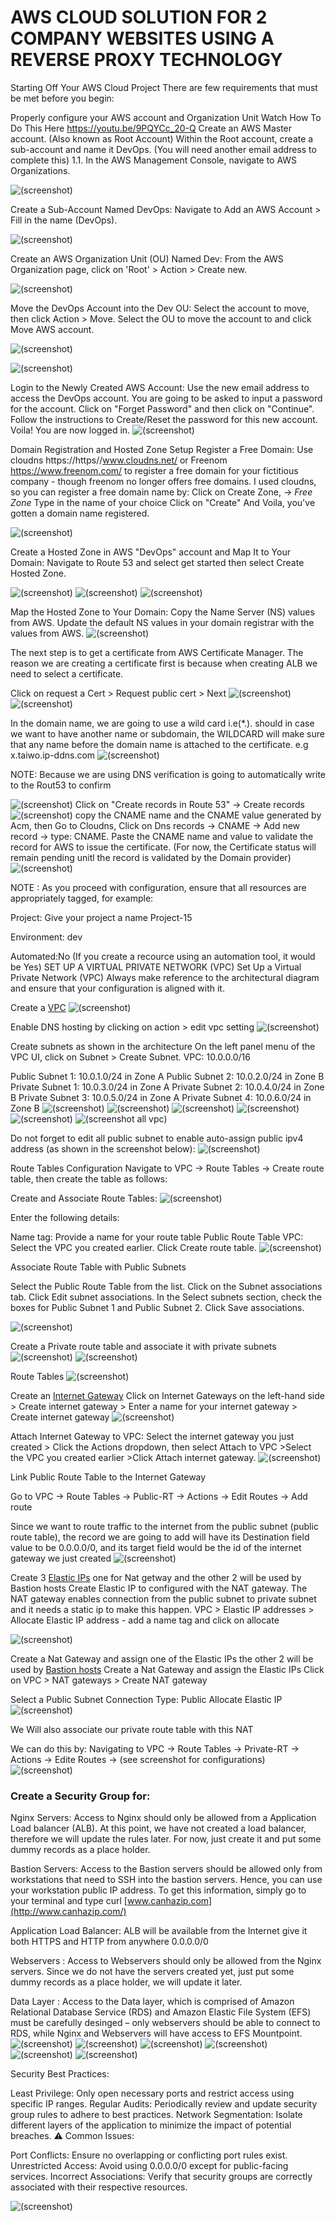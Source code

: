 # AWS CLOUD SOLUTION FOR 2 COMPANY WEBSITES USING A REVERSE PROXY TECHNOLOGY
Starting Off Your AWS Cloud Project
There are few requirements that must be met before you begin:

Properly configure your AWS account and Organization Unit Watch How To Do This Here https://youtu.be/9PQYCc_20-Q 
Create an AWS Master account. (Also known as Root Account)
Within the Root account, create a sub-account and name it DevOps. (You will need another email address to complete this) 1.1. In the AWS Management Console, navigate to AWS Organizations.

![(screenshot)](https://github.com/Prince-Tee/AWS_CloudSolutionFor2CompanyWebsites/blob/main/Sreenshots%20from%20my%20local%20env/create%20an%20aws%20organization%20account.PNG)

Create a Sub-Account Named DevOps:
Navigate to Add an AWS Account > Fill in the name (DevOps).

![(screenshot)](https://github.com/Prince-Tee/AWS_CloudSolutionFor2CompanyWebsites/blob/main/Sreenshots%20from%20my%20local%20env/creating%20an%20aws%20account.PNG)

Create an AWS Organization Unit (OU) Named Dev:
From the AWS Organization page, click on 'Root' > Action > Create new.

![(screenshot)](https://github.com/Prince-Tee/AWS_CloudSolutionFor2CompanyWebsites/blob/main/Sreenshots%20from%20my%20local%20env/create%20dev%20ou%20account%20in%20the%20root.PNG)

Move the DevOps Account into the Dev OU:
Select the account to move, then click Action > Move.
Select the OU to move the account to and click Move AWS account.

![(screenshot)](https://github.com/Prince-Tee/AWS_CloudSolutionFor2CompanyWebsites/blob/main/Sreenshots%20from%20my%20local%20env/move%20devops%20into%20dev.PNG)

![(screenshot)](https://github.com/Prince-Tee/AWS_CloudSolutionFor2CompanyWebsites/blob/main/Sreenshots%20from%20my%20local%20env/move%20devops%20into%20dev2.PNG)

Login to the Newly Created AWS Account:
Use the new email address to access the DevOps account.
You are going to be asked to input a password for the account.
Click on "Forget Password" and then click on "Continue".
Follow the instructions to Create/Reset the password for this new account. Voila! You are now logged in.
![(screenshot)](https://github.com/Prince-Tee/AWS_CloudSolutionFor2CompanyWebsites/blob/main/Sreenshots%20from%20my%20local%20env/logging%20in%20to%20the%20devops%20aws%20account.PNG)

Domain Registration and Hosted Zone Setup
Register a Free Domain:
Use cloudns https://https//www.cloudns.net/  or Freenom https://www.freenom.com/ to register a free domain for your fictitious company - though freenom no longer offers free domains.
I used cloudns, so you can register a free domain name by:
Click on Create Zone, -> _Free Zone_
Type in the name of your choice
Click on "Create"
And Voila, you've gotten a domain name registered.

![(screenshot)](https://github.com/Prince-Tee/AWS_CloudSolutionFor2CompanyWebsites/blob/main/Sreenshots%20from%20my%20local%20env/creating%20free%20dns%20name.PNG)

Create a Hosted Zone in AWS "DevOps" account and Map It to Your Domain:
Navigate to Route 53 and select get started then select Create Hosted Zone.

![(screenshot)](https://github.com/Prince-Tee/AWS_CloudSolutionFor2CompanyWebsites/blob/main/Sreenshots%20from%20my%20local%20env/createing%20hosted%20zone%20in%20devops%20account.PNG)
![(screenshot)](https://github.com/Prince-Tee/AWS_CloudSolutionFor2CompanyWebsites/blob/main/Sreenshots%20from%20my%20local%20env/creating%20hosted%20zone%202.PNG)
![(screenshot)](https://github.com/Prince-Tee/AWS_CloudSolutionFor2CompanyWebsites/blob/main/Sreenshots%20from%20my%20local%20env/creating%20hosted%20zone%203.PNG)

Map the Hosted Zone to Your Domain:
Copy the Name Server (NS) values from AWS.
Update the default NS values in your domain registrar with the values from AWS.
![(screenshot)](https://github.com/Prince-Tee/AWS_CloudSolutionFor2CompanyWebsites/blob/main/Sreenshots%20from%20my%20local%20env/updating%20the%20NS%20aws%20server%20on%20my%20cloudns.PNG)

The next step is to get a certificate from AWS Certificate Manager. The reason we are creating a certificate first is because when creating ALB we need to select a certificate.

Click on request a Cert > Request public cert > Next
![(screenshot)](https://github.com/Prince-Tee/AWS_CloudSolutionFor2CompanyWebsites/blob/main/Sreenshots%20from%20my%20local%20env/request%20a%20certificate%20on%20aws.PNG)
![(screenshot)](https://github.com/Prince-Tee/AWS_CloudSolutionFor2CompanyWebsites/blob/main/Sreenshots%20from%20my%20local%20env/request%20a%20certificate%20on%20aws2.PNG)

In the domain name, we are going to use a wild card i.e(*.). should in case we want to have another name or subdomain, the WILDCARD will make sure that any name before the domain name is attached to the certificate. e.g  x.taiwo.ip-ddns.com
![(screenshot)](https://github.com/Prince-Tee/AWS_CloudSolutionFor2CompanyWebsites/blob/main/Sreenshots%20from%20my%20local%20env/request%20a%20certificate%20on%20aws3.PNG)

NOTE: Because we are using DNS verification is going to automatically write to the Rout53 to confirm

![(screenshot)](https://github.com/Prince-Tee/AWS_CloudSolutionFor2CompanyWebsites/blob/main/Sreenshots%20from%20my%20local%20env/request%20a%20certificate%20on%20aws4.PNG)
Click on "Create records in Route 53" -> Create records
![(screenshot)](https://github.com/Prince-Tee/AWS_CloudSolutionFor2CompanyWebsites/blob/main/Sreenshots%20from%20my%20local%20env/create%20records%20for%20certificate.PNG)
copy the CNAME name and the CNAME value generated by Acm, then Go to Cloudns, Click on Dns records -> CNAME -> Add new record -> type: CNAME. Paste the CNAME name and value to validate the record for AWS to issue the certificate. (For now, the Certificate status will remain pending unitl the record is validated by the Domain provider)
![(screenshot)](https://github.com/Prince-Tee/AWS_CloudSolutionFor2CompanyWebsites/blob/main/Sreenshots%20from%20my%20local%20env/adding%20our%20aws%20cname%20value%20and%20name%20on%20cloudns.PNG)

NOTE : As you proceed with configuration, ensure that all resources are appropriately tagged, for example:

Project: Give your project a name Project-15

Environment: dev

Automated:No (If you create a recource using an automation tool, it would be Yes)
SET UP A VIRTUAL PRIVATE NETWORK (VPC)
Set Up a Virtual Private Network (VPC) Always make reference to the architectural diagram and ensure that your configuration is aligned with it.

Create a [VPC](https://docs.aws.amazon.com/vpc/latest/userguide/what-is-amazon-vpc.html)
![(screenshot)](https://github.com/Prince-Tee/AWS_CloudSolutionFor2CompanyWebsites/blob/main/Sreenshots%20from%20my%20local%20env/create%20vpc.PNG)

Enable DNS hosting by clicking on action > edit vpc setting
![(screenshot)](https://github.com/Prince-Tee/AWS_CloudSolutionFor2CompanyWebsites/blob/main/Sreenshots%20from%20my%20local%20env/enable%20dns%20setting.PNG)

Create subnets as shown in the architecture On the left panel menu of the VPC UI, click on Subnet > Create Subnet.
VPC: 10.0.0.0/16

Public Subnet 1: 10.0.1.0/24 in Zone A
Public Subnet 2: 10.0.2.0/24 in Zone B
Private Subnet 1: 10.0.3.0/24 in Zone A
Private Subnet 2: 10.0.4.0/24 in Zone B
Private Subnet 3: 10.0.5.0/24 in Zone A
Private Subnet 4: 10.0.6.0/24 in Zone B
![(screenshot)](https://github.com/Prince-Tee/AWS_CloudSolutionFor2CompanyWebsites/blob/main/Sreenshots%20from%20my%20local%20env/creating%20subnet1.PNG)
![(screenshot)](https://github.com/Prince-Tee/AWS_CloudSolutionFor2CompanyWebsites/blob/main/Sreenshots%20from%20my%20local%20env/creating%20subnet2.PNG)
![(screenshot)](https://github.com/Prince-Tee/AWS_CloudSolutionFor2CompanyWebsites/blob/main/Sreenshots%20from%20my%20local%20env/creating%20subnet3.PNG)
![(screenshot)](https://github.com/Prince-Tee/AWS_CloudSolutionFor2CompanyWebsites/blob/main/Sreenshots%20from%20my%20local%20env/creating%20subnet4.PNG)
![(screenshot)](https://github.com/Prince-Tee/AWS_CloudSolutionFor2CompanyWebsites/blob/main/Sreenshots%20from%20my%20local%20env/creating%20subnet5.PNG)
![(screenshot all vpc)](https://github.com/Prince-Tee/AWS_CloudSolutionFor2CompanyWebsites/blob/main/Sreenshots%20from%20my%20local%20env/all%20subnet%20for%20vpc1%20created.PNG)

Do not forget to edit all public subnet to enable auto-assign public ipv4 address (as shown in the screenshot below):
![(screenshot)](https://github.com/Prince-Tee/AWS_CloudSolutionFor2CompanyWebsites/blob/main/Sreenshots%20from%20my%20local%20env/enable%20auto%20assign%20ipv4%20on%20all%20subnet.PNG)

Route Tables Configuration
Navigate to VPC -> Route Tables -> Create route table, then create the table as follows:

Create and Associate Route Tables:
![(screenshot)](https://github.com/Prince-Tee/AWS_CloudSolutionFor2CompanyWebsites/blob/main/Sreenshots%20from%20my%20local%20env/navigate%20to%20route%20tables.PNG)

Enter the following details:

Name tag: Provide a name for your route table Public Route Table
VPC: Select the VPC you created earlier.
Click Create route table.
![(screenshot)](https://github.com/Prince-Tee/AWS_CloudSolutionFor2CompanyWebsites/blob/main/Sreenshots%20from%20my%20local%20env/creating%20route%20table%20for%20public%20subnets.PNG)

Associate Route Table with Public Subnets

Select the Public Route Table from the list.
Click on the Subnet associations tab.
Click Edit subnet associations.
In the Select subnets section, check the boxes for Public Subnet 1 and Public Subnet 2.
Click Save associations.

![(screenshot)](https://github.com/Prince-Tee/AWS_CloudSolutionFor2CompanyWebsites/blob/main/Sreenshots%20from%20my%20local%20env/associating%20our%20public%20subnet%20to%20route%20table.PNG)

Create a Private route table and associate it with private subnets
![(screenshot)](https://github.com/Prince-Tee/AWS_CloudSolutionFor2CompanyWebsites/blob/main/Sreenshots%20from%20my%20local%20env/creating%20private%20route%20table.PNG)
![(screenshot)](https://github.com/Prince-Tee/AWS_CloudSolutionFor2CompanyWebsites/blob/main/Sreenshots%20from%20my%20local%20env/associating%20our%20private%20subnets%20to%20route%20table.PNG)

Route Tables
![(screenshot)](https://github.com/Prince-Tee/AWS_CloudSolutionFor2CompanyWebsites/blob/main/Sreenshots%20from%20my%20local%20env/our%20route%20table.PNG)

Create an [Internet Gateway](https://docs.aws.amazon.com/vpc/latest/userguide/VPC_Internet_Gateway.html)
Click on Internet Gateways on the left-hand side > Create internet gateway > Enter a name for your internet gateway > Create internet gateway
![(screenshot)](https://github.com/Prince-Tee/AWS_CloudSolutionFor2CompanyWebsites/blob/main/Sreenshots%20from%20my%20local%20env/creating%20internet%20gateway.PNG)

Attach Internet Gateway to VPC: Select the internet gateway you just created > Click the Actions dropdown, then select Attach to VPC >Select the VPC you created earlier >Click Attach internet gateway.
![(screenshot)](https://github.com/Prince-Tee/AWS_CloudSolutionFor2CompanyWebsites/blob/main/Sreenshots%20from%20my%20local%20env/attach%20vpc1%20to%20internet%20gateway.PNG)

Link Public Route Table to the Internet Gateway

Go to VPC -> Route Tables -> Public-RT -> Actions -> Edit Routes -> Add route

Since we want to route traffic to the internet from the public subnet (public route table), the record we are going to add will have its Destination field value to be 0.0.0.0/0, and its target field would be the id of the internet gateway we just created
![(screenshot)](https://github.com/Prince-Tee/AWS_CloudSolutionFor2CompanyWebsites/blob/main/Sreenshots%20from%20my%20local%20env/editing%20route%20to%20be%20accessible%20over%20the%20internet%20and%20using%20the%20internet%20gateway%20we%20created.PNG)

Create 3 [Elastic IPs](https://docs.aws.amazon.com/AWSEC2/latest/UserGuide/elastic-ip-addresses-eip.html) one for Nat getway and the other 2 will be used by Bastion hosts
Create Elastic IP to configured with the NAT gateway. The NAT gateway enables connection from the public subnet to private subnet and it needs a static ip to make this happen. VPC > Elastic IP addresses > Allocate Elastic IP address - add a name tag and click on allocate

![(screenshot)](https://github.com/Prince-Tee/AWS_CloudSolutionFor2CompanyWebsites/blob/main/Sreenshots%20from%20my%20local%20env/creat%203%20elastoic%20ip%20adress.PNG)

Create a Nat Gateway and assign one of the Elastic IPs the other 2 will be used by [Bastion hosts](https://aws.amazon.com/solutions/implementations/linux-bastion/)
Create a Nat Gateway and assign the Elastic IPs Click on VPC > NAT gateways > Create NAT gateway

Select a Public Subnet Connection Type: Public Allocate Elastic IP
![(screenshot)](https://github.com/Prince-Tee/AWS_CloudSolutionFor2CompanyWebsites/blob/main/Sreenshots%20from%20my%20local%20env/create%20natgateway%20and%20attched%20the%20ip%20adress.PNG)

We Will also associate our private route table with this NAT

We can do this by: Navigating to VPC -> Route Tables -> Private-RT -> Actions -> Edite Routes -> (see screenshot for configurations)
![(screenshot)](https://github.com/Prince-Tee/AWS_CloudSolutionFor2CompanyWebsites/blob/main/Sreenshots%20from%20my%20local%20env/edit%20route%20of%20private%20oute%20to%20the%20nat%20gateway.PNG)

### Create a Security Group for:
Nginx Servers: Access to Nginx should only be allowed from a Application Load balancer (ALB). At this point, we have not created a load balancer, therefore we will update the rules later. For now, just create it and put some dummy records as a place holder.

Bastion Servers: Access to the Bastion servers should be allowed only from workstations that need to SSH into the bastion servers. Hence, you can use your workstation public IP address. To get this information, simply go to your terminal and type curl [www.canhazip.com](http://www.canhazip.com/)

Application Load Balancer: ALB will be available from the Internet give it both HTTPS and HTTP from anywhere 0.0.0.0/0

Webservers : Access to Webservers should only be allowed from the Nginx servers. Since we do not have the servers created yet, just put some dummy records as a place holder, we will update it later.

Data Layer : Access to the Data layer, which is comprised of Amazon Relational Database Service (RDS) and Amazon Elastic File System (EFS) must be carefully desinged – only webservers should be able to connect to RDS, while Nginx and Webservers will have access to EFS Mountpoint.
![(screenshot)](https://github.com/Prince-Tee/AWS_CloudSolutionFor2CompanyWebsites/blob/main/Sreenshots%20from%20my%20local%20env/creating%20application%20load%20balancer%20port.PNG)
![(screenshot)](https://github.com/Prince-Tee/AWS_CloudSolutionFor2CompanyWebsites/blob/main/Sreenshots%20from%20my%20local%20env/Bastion%20Servers%20security%20group.PNG)
![(screenshot)](https://github.com/Prince-Tee/AWS_CloudSolutionFor2CompanyWebsites/blob/main/Sreenshots%20from%20my%20local%20env/Nginx%20Servers%20security%20group.PNG)
![(screenshot)](https://github.com/Prince-Tee/AWS_CloudSolutionFor2CompanyWebsites/blob/main/Sreenshots%20from%20my%20local%20env/Security%20group%20for%20Internal%20ALB.PNG)
![(screenshot)](https://github.com/Prince-Tee/AWS_CloudSolutionFor2CompanyWebsites/blob/main/Sreenshots%20from%20my%20local%20env/Security%20group%20for%20Webservers.PNG)
![(screenshot)](https://github.com/Prince-Tee/AWS_CloudSolutionFor2CompanyWebsites/blob/main/Sreenshots%20from%20my%20local%20env/Security%20group%20for%20Data%20Layer.PNG)

Security Best Practices:

Least Privilege: Only open necessary ports and restrict access using specific IP ranges.
Regular Audits: Periodically review and update security group rules to adhere to best practices.
Network Segmentation: Isolate different layers of the application to minimize the impact of potential breaches.
⚠️ Common Issues:

Port Conflicts: Ensure no overlapping or conflicting port rules exist.
Unrestricted Access: Avoid using 0.0.0.0/0 except for public-facing services.
Incorrect Associations: Verify that security groups are correctly associated with their respective resources.

![(screenshot)](https://github.com/Prince-Tee/AWS_CloudSolutionFor2CompanyWebsites/blob/main/Sreenshots%20from%20my%20local%20env/all%20our%20security%20group%20created.PNG)
